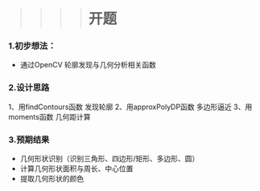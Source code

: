 >>>> # 开题
### 1.初步想法：
+ 通过OpenCV 轮廓发现与几何分析相关函数

### 2.设计思路
1、用findContours函数 发现轮廓
2、用approxPolyDP函数 多边形逼近
3、用moments函数      几何距计算

### 3.预期结果
+ 几何形状识别（识别三角形、四边形/矩形、多边形、圆）
+ 计算几何形状面积与周长、中心位置
+ 提取几何形状的颜色